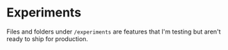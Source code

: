 # Experiments

Files and folders under `/experiments` are features that I'm testing but aren't ready to ship for production.
